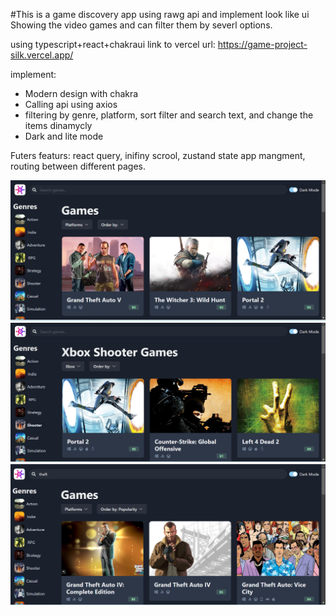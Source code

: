 #This is a game discovery app
using rawg api and implement look like ui
Showing the video games and can filter them by severl options.

using typescript+react+chakraui
link to vercel url: https://game-project-silk.vercel.app/

implement:
- Modern design with chakra
- Calling api using axios
- filtering by genre, platform, sort filter and search text, and change the items dinamycly
- Dark and lite mode

Futers featurs:
react query,  inifiny scrool, zustand state app mangment, routing between different pages.

![1](https://github.com/arielattias2/games-discovery-project/blob/main/project-images-exmp/game-project-1.png)
![2](https://github.com/arielattias2/games-discovery-project/blob/main/project-images-exmp/game-project-2.png)
![3](https://github.com/arielattias2/games-discovery-project/blob/main/project-images-exmp/game-project-3.png)

